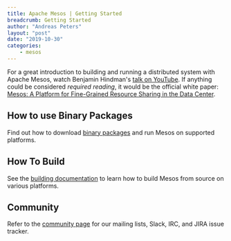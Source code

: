 ```yaml
---
title: Apache Mesos | Getting Started
breadcrumb: Getting Started
author: "Andreas Peters"
layout: "post"
date: "2019-10-30"
categories:
    - mesos
---
```


<p>For a great introduction to building and running a distributed system with Apache Mesos, watch Benjamin Hindman's <a href="https://www.youtube.com/watch?v=hTcZGODnyf0">talk on YouTube</a>. If anything could be considered <i>required reading</i>, it would be the official white paper: <a href="https://people.eecs.berkeley.edu/~alig/papers/mesos.pdf">Mesos: A Platform for Fine-Grained Resource Sharing in the Data Center</a>.</p>

## How to use Binary Packages

Find out how to download <a href="/documentation/latest/binary-packages">binary packages</a> and run Mesos on supported platforms.

## How To Build

See the <a href="/documentation/latest/building">building documentation</a> to learn how to build Mesos from source on various platforms.

## Community
Refer to the <a href="/community">community page</a> for our mailing lists, Slack, IRC, and JIRA issue tracker.


